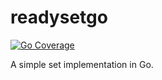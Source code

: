# readysetgo
[![Go Coverage](https://github.com/ilmaruk/readysetgo/wiki/coverage.svg)](https://raw.githack.com/wiki/ilmaruk/readysetgo/coverage.html)

A simple set implementation in Go.

